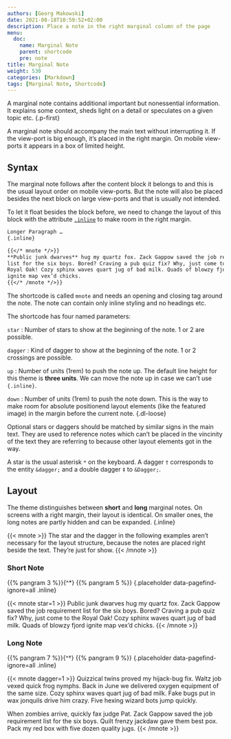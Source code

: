 ```yaml
---
authors: [Georg Makowski]
date: 2021-08-18T10:59:52+02:00
description: Place a note in the right marginal column of the page
menu:
  doc:
    name: Marginal Note
    parent: shortcode
    pre: note
title: Marginal Note
weight: 530
categories: [Markdown]
tags: [Marginal Note, Shortcode]
---
```


A marginal note contains additional important but nonessential information. It explains some context, sheds light on a detail or speculates on a given topic etc.
{.p-first} <!--more-->

A marginal note should accompany the main text without interrupting it. If the view-port is big enough, it’s placed in the right margin. On mobile view-ports it appears in a box of limited height.

## Syntax

The marginal note follows after the content block it belongs to and this is the usual layout order on mobile view-ports. But the note will also be placed besides the next block on large view-ports and that is usually not intended.

To let it float besides the block before, we need to change the layout of this block with the attribute [`.inline`](/doc/enhancing/attribute/inline) to make room in the right margin.

```md
Longer Paragraph …
{.inline}

{{</* mnote */>}}
**Public junk dwarves** hug my quartz fox. Zack Gappow saved the job requirement
list for the six boys. Bored? Craving a pub quiz fix? Why, just come to the
Royal Oak! Cozy sphinx waves quart jug of bad milk. Quads of blowzy fjord 
ignite map vex’d chicks.
{{</* /mnote */>}}
```

The shortcode is called `mnote` and needs an opening and closing tag around the note. The note can contain only inline styling and no headings etc.

The shortcode has four named parameters:

`star`
: Number of stars to show at the beginning of the note. 1 or 2 are possible.

`dagger`
: Kind of dagger to show at the beginning of the note. 1 or 2 crossings are possible.

`up`
: Number of units (1rem) to push the note up. The default line height for this theme is **three units**. We can move the note up in case we can’t use `{.inline}`.

`down`
: Number of units (1rem) to push the note down. This is the way to make room for absolute positionend layout elements (like the featured image) in the margin before the current note.
{.dl-loose}

Optional stars or daggers should be matched by similar signs in the main text. They are used to reference notes which can’t be placed in the vincinity of the text they are referring to because other layout elements got in the way.

A star is the usual asterisk `*` on the keyboard. A dagger `†` corresponds to the entity `&dagger;` and a double dagger `‡` to `&Dagger;`.

## Layout

The theme distinguishes between **short** and **long** marginal notes. On screens with a right margin, their layout is identical. On smaller ones, the long notes are partly hidden and can be expanded.
{.inline}

{{< mnote >}}
The star and the dagger in the following examples aren’t necessary for the layout structure, because the notes are placed right beside the text. They’re just for show.
{{< /mnote >}}

### Short Note

{{% pangram 3 %}}{^\*} {{% pangram 5 %}}
{.placeholder data-pagefind-ignore=all .inline}

{{< mnote star=1 >}}
Public junk dwarves hug my quartz fox. Zack Gappow saved the job requirement list for the six boys. Bored? Craving a pub quiz fix? Why, just come to the Royal Oak! Cozy sphinx waves quart jug of bad milk. Quads of blowzy fjord ignite map vex’d chicks.
{{< /mnote >}}

### Long Note

{{% pangram 7 %}}{^&dagger;} {{% pangram 9 %}}
{.placeholder data-pagefind-ignore=all .inline}

{{< mnote dagger=1 >}}
Quizzical twins proved my hijack-bug fix. Waltz job vexed quick frog nymphs. Back in June we delivered oxygen equipment of the same size. Cozy sphinx waves quart jug of bad milk. Fake bugs put in wax jonquils drive him crazy. Five hexing wizard bots jump quickly.

When zombies arrive, quickly fax judge Pat. Zack Gappow saved the job requirement list for the six boys. Quilt frenzy jackdaw gave them best pox. Pack my red box with five dozen quality jugs.
{{< /mnote >}}
